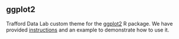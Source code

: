 ## ggplot2

Trafford Data Lab custom theme for the [ggplot2](http://ggplot2.tidyverse.org/) R package. We have provided [instructions](instructions.md) and an example to demonstrate how to use it.